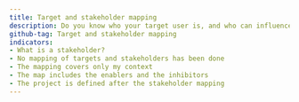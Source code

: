 ```yaml
---
title: Target and stakeholder mapping 
description: Do you know who your target user is, and who can influence your project? <br> The more you have a clear and complete understanding of the people, groups and communities that can benefit from your project, the easier it will be to scale and increase your impact. Scaling will also be easier if you fully understand all the stakeholders in your project – including those who could support or prevent success. 
github-tag: Target and stakeholder mapping
indicators:
- What is a stakeholder?
- No mapping of targets and stakeholders has been done
- The mapping covers only my context
- The map includes the enablers and the inhibitors
- The project is defined after the stakeholder mapping
---
```



